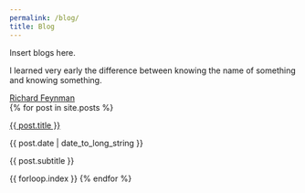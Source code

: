 ```yaml
---
permalink: /blog/
title: Blog
---
```

Insert blogs here.

<div id='blog' class='wrap'>
    <div id='intro'>
        <div class='quote'>
            <p>I learned very early the difference between knowing the name of something and knowing something.</p>
            <a href='https://en.wikiquote.org/wiki/Richard_Feynman' target='_blank'>Richard Feynman</a>
        </div>
    </div>
    <div id='posts' class='section'>
        {% for post in site.posts %}
            <div class='post-row'>
                <p class='post-title'>
                    <a href="{{ post.url }}">
                        {{ post.title }}
                    </a>
                </p>
                <p class='post-date'>
                    {{ post.date | date_to_long_string }}
                </p>
            </div>
            <p class='post-subtitle'>
                {{ post.subtitle }}
            </p>
            <span class='hidden'>{{ forloop.index }}</span>
        {% endfor %}
    </div>
</div>